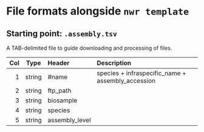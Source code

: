 # File formats alongside `nwr template`

<!-- toc -->

<!-- tocstop -->

## Starting point: `.assembly.tsv`

A TAB-delimited file to guide downloading and processing of files.

| Col |  Type  | Header         | Description                                       |
|----:|:------:|:---------------|:--------------------------------------------------|
|   1 | string | #name          | species + infraspecific_name + assembly_accession |
|   2 | string | ftp_path       |                                                   |
|   3 | string | biosample      |                                                   |
|   4 | string | species        |                                                   |
|   5 | string | assembly_level |                                                   |
